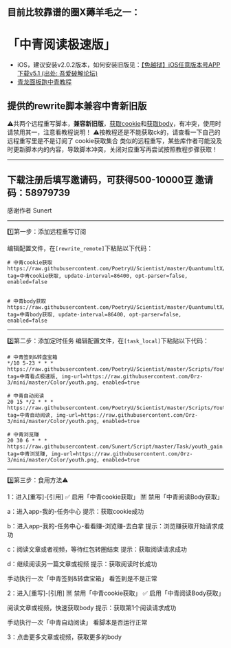 ## 目前比较靠谱的圈X薅羊毛之一：
# 「中青阅读极速版」

* iOS，建议安装v2.0.2版本，如何安装旧版见：[【免越狱】iOS任意版本号APP下载v5.1 (出处: 吾爱破解论坛)](https://www.52pojie.cn/thread-1284776-1-1.html)
* [青龙面板跑中青教程](https://note.youdao.com/ynoteshare1/index.html?id=3a17dce54e83fd25a7a3de757b9b70cc)

## 提供的rewrite脚本兼容中青新旧版


⚠️共两个远程重写脚本，**兼容新旧版**，[获取cookie](https://raw.githubusercontent.com/PoetryU/Scientist/master/QuantumultX/rewrite/Youth_cookie.conf)和[获取body](https://raw.githubusercontent.com/PoetryU/Scientist/master/QuantumultX/rewrite/Youth_Read.conf)，有冲突，使用时请禁用其一，注意看教程说明！
⚠️按教程还是不能获取ck的，请查看一下自己的远程重写里是不是订阅了 cookie获取集合 类似的远程重写，某些库作者可能没及时更新脚本内的内容，导致脚本冲突，关闭对应重写再尝试按照教程步骤获取！

----------
下载注册后填写邀请码，可获得500-10000豆
邀请码：58979739
----------

感谢作者 Sunert

----------

1️⃣第一步：添加远程重写订阅

编辑配置文件，在`[rewrite_remote]`下粘贴以下代码：
```
# 中青cookie获取
https://raw.githubusercontent.com/PoetryU/Scientist/master/QuantumultX/rewrite/Youth_cookie.conf, tag=中青cookie获取, update-interval=86400, opt-parser=false, enabled=false


# 中青body获取
https://raw.githubusercontent.com/PoetryU/Scientist/master/QuantumultX/rewrite/Youth_Read.conf, tag=中青body获取, update-interval=86400, opt-parser=false, enabled=false
```
----------

2️⃣第二步：添加定时任务
编辑配置文件，在`[task_local]`下粘贴以下代码：
```
# 中青签到&转盘宝箱
*/10 5-23 * * * https://raw.githubusercontent.com/PoetryU/Scientist/master/Scripts/Youth/youth.js, tag=中青看点极速版, img-url=https://raw.githubusercontent.com/Orz-3/mini/master/Color/youth.png, enabled=true

# 中青自动阅读
20 15 */2 * * * https://raw.githubusercontent.com/PoetryU/Scientist/master/Scripts/Youth/Youth_Read.js, tag=中青自动阅读, img-url=https://raw.githubusercontent.com/Orz-3/mini/master/Color/youth.png, enabled=true

# 中青浏览赚
20 30 6 * * * https://raw.githubusercontent.com/Sunert/Script/master/Task/youth_gain.js, tag=中青浏览赚, img-url=https://raw.githubusercontent.com/Orz-3/mini/master/Color/youth.png, enabled=true
```
----------

3️⃣第三步：食用方法⚠️

1：进入[重写]-[引用]
✅ 启用「中青cookie获取」
🈲 禁用「中青阅读Body获取」

a：进入app-我的-任务中心
提示：获取cookie成功

b：进入app-我的-任务中心-看看赚-浏览赚-去白拿
提示：浏览赚获取开始请求成功

c：阅读文章或者视频，等待红包转圈结束
提示：获取阅读请求成功

d：继续阅读另一篇文章或视频
提示：获取阅读时长成功

手动执行一次「中青签到&转盘宝箱」
看签到是不是正常

2：进入[重写]-[引用]
🈲 禁用「中青cookie获取」
✅ 启用「中青阅读Body获取」

阅读文章或视频，快速获取body
提示：获取第1个阅读请求成功

手动执行一次「中青自动阅读」
看脚本是否运行正常

3：点击更多文章或视频，获取更多的body
